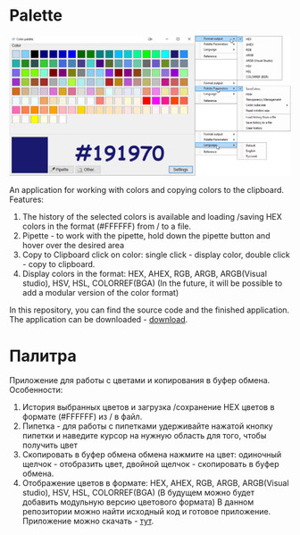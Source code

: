 # Palette

![image](Preview.png)

An application for working with colors and copying colors to the clipboard.
Features:
1. The history of the selected colors is available and loading /saving HEX colors in the format (#FFFFFF) from / to a file.
2. Pipette - to work with the pipette, hold down the pipette button and hover over the desired area
3. Copy to Clipboard
click on color:
single click - display color,
double click - copy to clipboard.
4. Display colors in the format: 
HEX, AHEX, RGB, ARGB, ARGB(Visual studio), HSV, HSL, COLORREF(BGA)
(In the future, it will be possible to add a modular version of the color format)

In this repository, you can find the source code and the finished application. 
The application can be downloaded - [download](Palette.zip).

# Палитра
Приложение для работы с цветами и копирования в буфер обмена.
Особенности:
1. История выбранных цветов и загрузка /сохранение HEX цветов в формате (#FFFFFF) из / в файл.
2. Пипетка - для работы с пипетками удерживайте нажатой кнопку пипетки и наведите курсор на нужную область для того, чтобы получить цвет
3. Скопировать в буфер обмена
обмена нажмите на цвет:
одиночный щелчок - отобразить цвет,
двойной щелчок - скопировать в буфер обмена.
4. Отображение цветов в формате: 
HEX, AHEX, RGB, ARGB, ARGB(Visual studio), HSV, HSL, COLORREF(BGA)
(В будущем можно будет добавить модульную версию цветового формата)
В данном репозитории можно найти исходный код и готовое приложение. 
Приложение можно скачать - [тут](Palette.zip).
